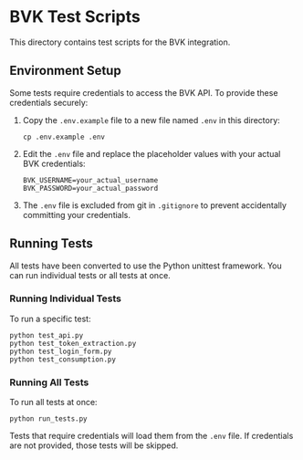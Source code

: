 # BVK Test Scripts

This directory contains test scripts for the BVK integration.

## Environment Setup

Some tests require credentials to access the BVK API. To provide these credentials securely:

1. Copy the `.env.example` file to a new file named `.env` in this directory:
   ```
   cp .env.example .env
   ```

2. Edit the `.env` file and replace the placeholder values with your actual BVK credentials:
   ```
   BVK_USERNAME=your_actual_username
   BVK_PASSWORD=your_actual_password
   ```

3. The `.env` file is excluded from git in `.gitignore` to prevent accidentally committing your credentials.

## Running Tests

All tests have been converted to use the Python unittest framework. You can run individual tests or all tests at once.

### Running Individual Tests

To run a specific test:

```
python test_api.py
python test_token_extraction.py
python test_login_form.py
python test_consumption.py
```

### Running All Tests

To run all tests at once:

```
python run_tests.py
```

Tests that require credentials will load them from the `.env` file. If credentials are not provided, those tests will be skipped.
